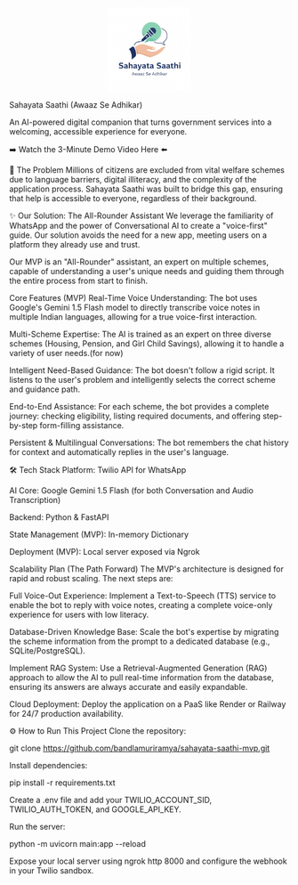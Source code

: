 <p align="center">
  <img src="logo.png" alt="Sahayata Saathi Logo" width="150"/>
</p>

Sahayata Saathi (Awaaz Se Adhikar) 

An AI-powered digital companion that turns government services into a welcoming, accessible experience for everyone.

➡️ Watch the 3-Minute Demo Video Here ⬅️

🚀 The Problem
Millions of citizens are excluded from vital welfare schemes due to language barriers, digital illiteracy, and the complexity of the application process. Sahayata Saathi was built to bridge this gap, ensuring that help is accessible to everyone, regardless of their background.

✨ Our Solution: The All-Rounder Assistant
We leverage the familiarity of WhatsApp and the power of Conversational AI to create a "voice-first" guide. Our solution avoids the need for a new app, meeting users on a platform they already use and trust.

Our MVP is an "All-Rounder" assistant, an expert on multiple schemes, capable of understanding a user's unique needs and guiding them through the entire process from start to finish.

Core Features (MVP)
Real-Time Voice Understanding: The bot uses Google's Gemini 1.5 Flash model to directly transcribe voice notes in multiple Indian languages, allowing for a true voice-first interaction.

Multi-Scheme Expertise: The AI is trained as an expert on three diverse schemes (Housing, Pension, and Girl Child Savings), allowing it to handle a variety of user needs.(for now)

Intelligent Need-Based Guidance: The bot doesn't follow a rigid script. It listens to the user's problem and intelligently selects the correct scheme and guidance path.

End-to-End Assistance: For each scheme, the bot provides a complete journey: checking eligibility, listing required documents, and offering step-by-step form-filling assistance.

Persistent & Multilingual Conversations: The bot remembers the chat history for context and automatically replies in the user's language.

🛠️ Tech Stack
Platform: Twilio API for WhatsApp

AI Core: Google Gemini 1.5 Flash (for both Conversation and Audio Transcription)

Backend: Python & FastAPI

State Management (MVP): In-memory Dictionary

Deployment (MVP): Local server exposed via Ngrok

Scalability Plan (The Path Forward)
The MVP's architecture is designed for rapid and robust scaling. The next steps are:

Full Voice-Out Experience: Implement a Text-to-Speech (TTS) service to enable the bot to reply with voice notes, creating a complete voice-only experience for users with low literacy.

Database-Driven Knowledge Base: Scale the bot's expertise by migrating the scheme information from the prompt to a dedicated database (e.g., SQLite/PostgreSQL).

Implement RAG System: Use a Retrieval-Augmented Generation (RAG) approach to allow the AI to pull real-time information from the database, ensuring its answers are always accurate and easily expandable.

Cloud Deployment: Deploy the application on a PaaS like Render or Railway for 24/7 production availability.

⚙️ How to Run This Project
Clone the repository:

git clone https://github.com/bandlamuriramya/sahayata-saathi-mvp.git

Install dependencies:

pip install -r requirements.txt

Create a .env file and add your TWILIO_ACCOUNT_SID, TWILIO_AUTH_TOKEN, and GOOGLE_API_KEY.

Run the server:

python -m uvicorn main:app --reload

Expose your local server using ngrok http 8000 and configure the webhook in your Twilio sandbox.
